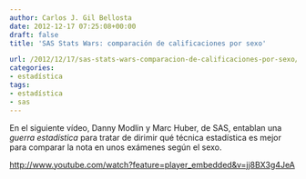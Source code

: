 ```yaml
---
author: Carlos J. Gil Bellosta
date: 2012-12-17 07:25:08+00:00
draft: false
title: 'SAS Stats Wars: comparación de calificaciones por sexo'

url: /2012/12/17/sas-stats-wars-comparacion-de-calificaciones-por-sexo/
categories:
- estadística
tags:
- estadística
- sas
---
```


En el siguiente vídeo, Danny Modlin y Marc Huber, de SAS, entablan una _guerra estadística_ para tratar de dirimir qué técnica estadística es mejor para comparar la nota en unos exámenes según el sexo.

http://www.youtube.com/watch?feature=player_embedded&v=jj8BX3g4JeA

